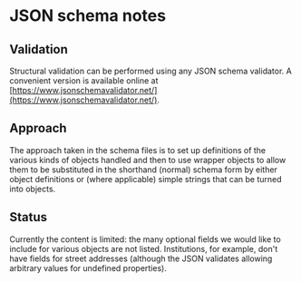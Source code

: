 # JSON schema notes

## Validation

Structural validation can be performed using any JSON schema validator. 
A convenient version is available online at [https://www.jsonschemavalidator.net/](https://www.jsonschemavalidator.net/).

## Approach

The approach taken in the schema files is to set up definitions of the various kinds of objects handled
and then to use wrapper objects to allow them to be substituted in the shorthand (normal) schema form
by either object definitions or (where applicable) simple strings that can be turned into objects.

## Status

Currently the content is limited: the many optional fields we would like to include for various objects are not listed.
Institutions, for example, don't have fields for street addresses 
(although the JSON validates allowing arbitrary values for undefined properties).
